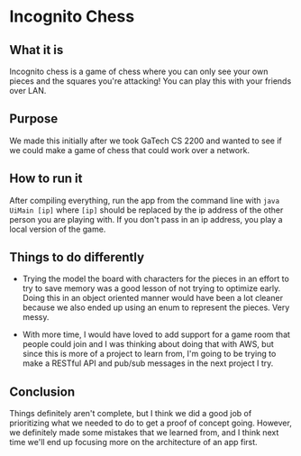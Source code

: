 # Incognito Chess

## What it is
Incognito chess is a game of chess where you can only see your own pieces and the squares you're attacking! You can play this with your friends over LAN.

## Purpose
We made this initially after we took GaTech CS 2200 and wanted to see if we could make a game of chess that could work over a network.

## How to run it
After compiling everything, run the app from the command line with `java UiMain [ip]` where `[ip]` should be replaced by the ip address of the other person you are playing with. If you don't pass in an ip address, you play a local version of the game.

## Things to do differently
- Trying the model the board with characters for the pieces in an effort to try to save memory was a good lesson of not trying to optimize early. Doing this in an object oriented manner would have been a lot cleaner because we also ended up using an enum to represent the pieces. Very messy.

- With more time, I would have loved to add support for a game room that people could join and I was thinking about doing that with AWS, but since this is more of a project to learn from, I'm going to be trying to make a RESTful API and pub/sub messages in the next project I try.

## Conclusion
Things definitely aren't complete, but I think we did a good job of prioritizing what we needed to do to get a proof of concept going. However, we definitely made some mistakes that we learned from, and I think next time we'll end up focusing more on the architecture of an app first.
